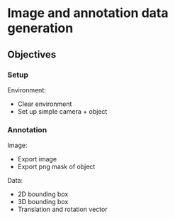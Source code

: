 # Image and annotation data generation

## Objectives

### Setup

Environment:
 * Clear environment
 * Set up simple camera + object

### Annotation

Image:
 * Export image
 * Export png mask of object

Data:
 * 2D bounding box
 * 3D bounding box
 * Translation and rotation vector
